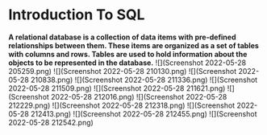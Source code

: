 # Introduction To SQL
**A relational database is a collection of data items with pre-defined
relationships between them. These items are organized as a set of tables with
columns and rows. Tables are used to hold information about the objects to be
represented in the database.**
![](Screenshot 2022-05-28 205259.png)
![](Screenshot 2022-05-28 210130.png)
![](Screenshot 2022-05-28 210838.png)
![](Screenshot 2022-05-28 211336.png)
![](Screenshot 2022-05-28 211509.png)
![](Screenshot 2022-05-28 211621.png)
![](Screenshot 2022-05-28 212016.png)
![](Screenshot 2022-05-28 212229.png)
![](Screenshot 2022-05-28 212318.png)
![](Screenshot 2022-05-28 212413.png)
![](Screenshot 2022-05-28 212455.png)
![](Screenshot 2022-05-28 212542.png)